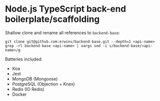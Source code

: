 # Node.js TypeScript back-end boilerplate/scaffolding

Shallow clone and rename all references to `backend-base`:

```
git clone git@github.com:erwinv/backend-base.git --depth=1 <api-name>
grep -rl backend-base <api-name> | xargs sed -i s/backend-base/<api-name>/g
```

Batteries included:

- Koa
- Jest
- MongoDB (Mongoose)
- PostgreSQL (Objection + Knex)
- Redis (IO Redis)
- Docker
